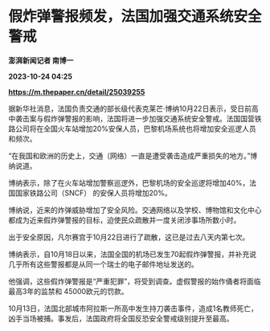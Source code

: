 # 假炸弹警报频发，法国加强交通系统安全警戒
**澎湃新闻记者 南博一**

**2023-10-24 04:25**

**https://m.thepaper.cn/detail/25039255**

据新华社消息，法国负责交通的部长级代表克莱芒·博纳10月22日表示，受日前高中袭击案与假炸弹警报的影响，法国将进一步加强交通系统安全警戒。法国国营铁路公司将在全国火车站增加20%安保人员，巴黎机场系统也将增加安全巡逻人员和频次。

“在我国和欧洲的历史上，交通（网络）一直是遭受袭击造成严重损失的地方。”博纳说道。

博纳表示，除了在火车站增加警察巡逻外，巴黎机场的安全巡逻将增加40%，法国国家铁路公司（SNCF） 的安保人员将增加20%。

博纳说，近来的炸弹威胁增加了安全风险。交通网络以及学校、博物馆和文化中心都成为近来假炸弹警报的目标，迫使民众疏散并一度关闭涉事场所数小时。

出于安全原因，凡尔赛宫于10月22日进行了疏散，这已是过去八天内第七次。

博纳表示，自10月18日以来，法国全国的机场已发生70起假炸弹警报，并补充说几乎所有这些警报都是从同一个瑞士的电子邮件地址发送的。

他强调，这些假炸弹警报是“严重犯罪”，将受到调查。虚假警报的始作俑者将面临最高3年的监禁和 45000欧元的罚款。

10月13日，法国北部城市阿拉斯一所高中发生持刀袭击事件，造成1名教师死亡，凶手当场被捕。事发后，法国政府将全国反恐安全警戒级别提升至最高。